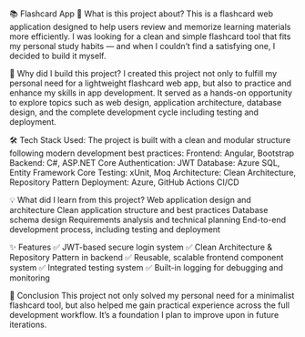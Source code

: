 📚 Flashcard App
📖 What is this project about?
This is a flashcard web application designed to help users review and memorize learning materials more efficiently. I was looking for a clean and simple flashcard tool that fits my personal study habits — and when I couldn’t find a satisfying one, I decided to build it myself.

🎯 Why did I build this project?
I created this project not only to fulfill my personal need for a lightweight flashcard web app, but also to practice and enhance my skills in app development. It served as a hands-on opportunity to explore topics such as web design, application architecture, database design, and the complete development cycle including testing and deployment.

🛠️ Tech Stack Used:
The project is built with a clean and modular structure following modern development best practices:
Frontend: Angular, Bootstrap  
Backend: C#, ASP.NET Core
Authentication: JWT
Database: Azure SQL, Entity Framework Core
Testing: xUnit, Moq
Architecture: Clean Architecture, Repository Pattern
Deployment: Azure, GitHub Actions CI/CD


💡 What did I learn from this project?
Web application design and architecture
Clean application structure and best practices
Database schema design
Requirements analysis and technical planning
End-to-end development process, including testing and deployment

✨ Features
✅ JWT-based secure login system
✅ Clean Architecture & Repository Pattern in backend
✅ Reusable, scalable frontend component system
✅ Integrated testing system
✅ Built-in logging for debugging and monitoring

📌 Conclusion
This project not only solved my personal need for a minimalist flashcard tool, but also helped me gain practical experience across the full development workflow. It’s a foundation I plan to improve upon in future iterations.
